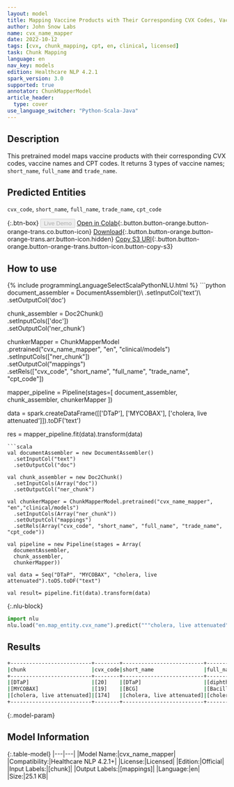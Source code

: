 ```yaml
---
layout: model
title: Mapping Vaccine Products with Their Corresponding CVX Codes, Vaccine Names and CPT Codes
author: John Snow Labs
name: cvx_name_mapper
date: 2022-10-12
tags: [cvx, chunk_mapping, cpt, en, clinical, licensed]
task: Chunk Mapping
language: en
nav_key: models
edition: Healthcare NLP 4.2.1
spark_version: 3.0
supported: true
annotator: ChunkMapperModel
article_header:
  type: cover
use_language_switcher: "Python-Scala-Java"
---
```


## Description

This pretrained model maps vaccine products with their corresponding CVX codes, vaccine names and CPT codes. It returns 3 types of vaccine names; `short_name`, `full_name` and `trade_name`.

## Predicted Entities

`cvx_code`, `short_name`, `full_name`, `trade_name`, `cpt_code`

{:.btn-box}
<button class="button button-orange" disabled>Live Demo</button>
[Open in Colab](https://colab.research.google.com/github/JohnSnowLabs/spark-nlp-workshop/blob/master/tutorials/Certification_Trainings/Healthcare/26.Chunk_Mapping.ipynb){:.button.button-orange.button-orange-trans.co.button-icon}
[Download](https://s3.amazonaws.com/auxdata.johnsnowlabs.com/clinical/models/cvx_name_mapper_en_4.2.1_3.0_1665599269592.zip){:.button.button-orange.button-orange-trans.arr.button-icon.hidden}
[Copy S3 URI](s3://auxdata.johnsnowlabs.com/clinical/models/cvx_name_mapper_en_4.2.1_3.0_1665599269592.zip){:.button.button-orange.button-orange-trans.button-icon.button-copy-s3}

## How to use



<div class="tabs-box" markdown="1">
{% include programmingLanguageSelectScalaPythonNLU.html %}
```python
document_assembler = DocumentAssembler()\
      .setInputCol('text')\
      .setOutputCol('doc')

chunk_assembler = Doc2Chunk()\
      .setInputCols(['doc'])\
      .setOutputCol('ner_chunk')
 
chunkerMapper = ChunkMapperModel\
    .pretrained("cvx_name_mapper", "en", "clinical/models")\
    .setInputCols(["ner_chunk"])\
    .setOutputCol("mappings")\
    .setRels(["cvx_code", "short_name", "full_name", "trade_name", "cpt_code"])


mapper_pipeline = Pipeline(stages=[
    document_assembler,
    chunk_assembler,
    chunkerMapper
])

data = spark.createDataFrame([['DTaP'], ['MYCOBAX'], ['cholera, live attenuated']]).toDF('text')

res = mapper_pipeline.fit(data).transform(data)
```
```scala
val documentAssembler = new DocumentAssembler()
  .setInputCol("text")
  .setOutputCol("doc")

val chunk_assembler = new Doc2Chunk()
  .setInputCols(Array("doc"))
  .setOutputCol("ner_chunk")

val chunkerMapper = ChunkMapperModel.pretrained("cvx_name_mapper", "en","clinical/models")
  .setInputCols(Array("ner_chunk"))
  .setOutputCol("mappings")
  .setRels(Array("cvx_code", "short_name", "full_name", "trade_name", "cpt_code"))

val pipeline = new Pipeline(stages = Array(
  documentAssembler,
  chunk_assembler,
  chunkerMapper))

val data = Seq("DTaP", "MYCOBAX", "cholera, live attenuated").toDS.toDF("text")

val result= pipeline.fit(data).transform(data)
```


{:.nlu-block}
```python
import nlu
nlu.load("en.map_entity.cvx_name").predict("""cholera, live attenuated""")
```

</div>

## Results

```bash
+--------------------------+--------+--------------------------+-------------------------------------------------------------+------------+--------+
|chunk                     |cvx_code|short_name                |full_name                                                    |trade_name  |cpt_code|
+--------------------------+--------+--------------------------+-------------------------------------------------------------+------------+--------+
|[DTaP]                    |[20]    |[DTaP]                    |[diphtheria, tetanus toxoids and acellular pertussis vaccine]|[ACEL-IMUNE]|[90700] |
|[MYCOBAX]                 |[19]    |[BCG]                     |[Bacillus Calmette-Guerin vaccine]                           |[MYCOBAX]   |[90585] |
|[cholera, live attenuated]|[174]   |[cholera, live attenuated]|[cholera, live attenuated]                                   |[VAXCHORA]  |[90625] |
+--------------------------+--------+--------------------------+-------------------------------------------------------------+------------+--------+
```

{:.model-param}
## Model Information

{:.table-model}
|---|---|
|Model Name:|cvx_name_mapper|
|Compatibility:|Healthcare NLP 4.2.1+|
|License:|Licensed|
|Edition:|Official|
|Input Labels:|[chunk]|
|Output Labels:|[mappings]|
|Language:|en|
|Size:|25.1 KB|

